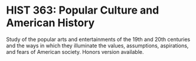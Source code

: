 # HIST 363: Popular Culture and American History

Study of the popular arts and entertainments of the 19th and 20th centuries and the ways in which they illuminate the values, assumptions, aspirations, and fears of American society. Honors version available.